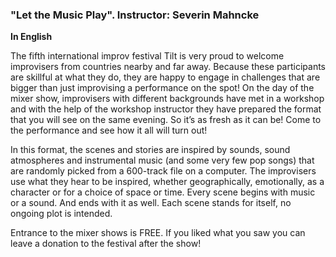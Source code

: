 ### "Let the Music Play". Instructor: Severin Mahncke

**In English**

The fifth international improv festival Tilt is very
proud to welcome improvisers from countries nearby and far away.
Because these participants are skillful at what they do, they are
happy to engage in challenges that are bigger than just improvising
a performance on the spot! On the day of the mixer show, improvisers
with different backgrounds have met in a workshop and with the help
of the workshop instructor they have prepared the format that you
will see on the same evening. So it’s as fresh as it can be! Come to
the performance and see how it all will turn out!

In this format, the scenes and stories are inspired by sounds, sound
atmospheres and instrumental music (and some very few pop songs) that
are randomly picked from a 600-track file on a computer. The improvisers
use what they hear to be inspired, whether geographically, emotionally,
as a character or for a choice of space or time. Every scene begins with
music or a sound. And ends with it as well. Each scene stands for itself,
no ongoing plot is intended.

Entrance to the mixer shows is FREE. If you liked what you saw you can leave
a donation to the festival after the show!
